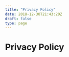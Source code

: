 ```yaml
---
title: "Privacy Policy"
date: 2018-12-30T21:43:20Z
draft: false
type: page
---
```


# Privacy Policy

